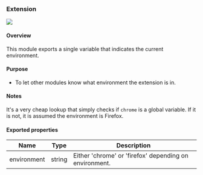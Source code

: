 ### Extension

![](https://raw.githubusercontent.com/tbranyen/tipsy/more-documentation/docs/_assets/extension.png)

#### Overview

This module exports a single variable that indicates the current environment.

#### Purpose

- To let other modules know what environment the extension is in.

#### Notes

It's a very cheap lookup that simply checks if `chrome` is a global variable.
If it is not, it is assumed the environment is Firefox.

#### Exported properties

Name        | Type   | Description
----------- | ------ | -----------
environment | string | Either 'chrome' or 'firefox' depending on environment.

